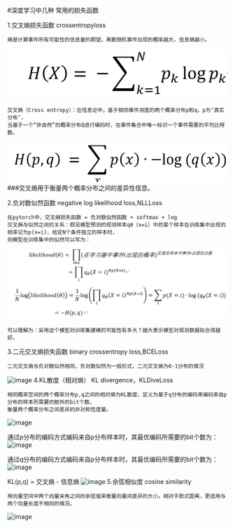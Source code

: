 #深度学习中几种 常用的损失函数

1.交叉熵损失函数 crossentropyloss

    熵是计算事件所有可能性的信息量的期望。离散随机事件出现的概率越大，信息熵越小。
  
  ![image](https://github.com/zk19971101/Loss-function/blob/main/images/entropy.png?raw=true)
  
    交叉熵（Cross entropy）：在信息论中，基于相同事件测度的两个概率分布p和q，p为‘真实分布’，
    当基于一个“非自然”的概率分布Q进行编码时，在事件集合中唯一标识一个事件需要的平均比特数。
  ![image](https://github.com/zk19971101/Loss-function/blob/main/images/cross_entropy.png?raw=true)
  ###交叉熵用于衡量两个概率分布之间的差异性信息。

2.负对数似然函数 negative log likelihood loss,NLLLoss

    在pytorch中，交叉熵损失函数 = 负对数似然函数 + softmax + log
    交叉熵与似然之间的关系：假设模型预测的观测样本qθ（x=i）中的某个样本在训练集中出现的频率记为p(x=i)，给定N个条件独立的样本时，
    则模型在训练集中的似然可以写为：
   ![image](https://raw.githubusercontent.com/zk19971101/Loss-function/main/images/%E4%BA%A4%E5%8F%89%E7%86%B5%E4%B8%8E%E8%B4%9F%E5%AF%B9%E6%95%B0%E4%BC%BC%E7%84%B6.png?token=GHSAT0AAAAAAB6JON5R3MB2CJAPVCW7CADOY7DHZSQ)
   
    可以理解为：采用这个模型对训练集建模的可能性有多大？越大表示模型对观测数据拟合得越好。

3.二元交叉熵损失函数 binary crossentropy loss,BCELoss
 
    二元交叉熵与负对数似然相同，负对数似然为一般形式，二元交叉熵为0-1分布的情况
  ![image]([images\BCELoss.png](https://raw.githubusercontent.com/zk19971101/Loss-function/main/images/BCELoss.png?token=GHSAT0AAAAAAB6JON5QVDUI2V62BNO2SMEIY7DH2LQ))
4.KL散度（相对熵） KL divergence，KLDiveLoss

    相同概率空间的两个概率分布p,q之间的相对熵为KL散度，定义为基于q分布的编码来编码来自p分布的样本所需要的额外的bit个数。
    衡量两个概率分布之间差异的非对称性度量。
   ![image]([images\KL_divegence.png](https://raw.githubusercontent.com/zk19971101/Loss-function/main/images/KL_divegence.png?token=GHSAT0AAAAAAB6JON5QOQVAGWUOB3MXT2QQY7DH25A))
   
   通过p分布的编码方式编码来自p分布样本时，其最优编码所需要的bit个数为：
   ![image]([images\信息熵.png](https://raw.githubusercontent.com/zk19971101/Loss-function/main/images/%E4%BF%A1%E6%81%AF%E7%86%B5.png?token=GHSAT0AAAAAAB6JON5RFOWPGWKTKU7CKGQIY7DH3XQ))
   
   通过q分布的编码方式编码来自p分布样本时，其最优编码所需要的bit个数为：
   ![image]([images\entropy.png](https://raw.githubusercontent.com/zk19971101/Loss-function/main/images/entropy.png?token=GHSAT0AAAAAAB6JON5RCUP5YCRTBMD2BBUCY7DHXKQ))
   
   KL(p,q) = 交叉熵 - 信息熵
   ![image]([images\kl散度.png](https://raw.githubusercontent.com/zk19971101/Loss-function/main/images/kl%E6%95%A3%E5%BA%A6.png?token=GHSAT0AAAAAAB6JON5RCW3GSWEXDK6Q3HYUY7DH4PQ))
5.余弦相似度 cosine similarity

    用向量空间中两个向量夹角之间的余弦值来衡量向量间差异的大小。相对于欧式距离，更适用与两个向量长度不相同的情况。
   ![image]([images\cosine_similarity.png](https://raw.githubusercontent.com/zk19971101/Loss-function/main/images/cosine_similarity.png?token=GHSAT0AAAAAAB6JON5RBAGTECRQDOVGUCMGY7DH5AA))
